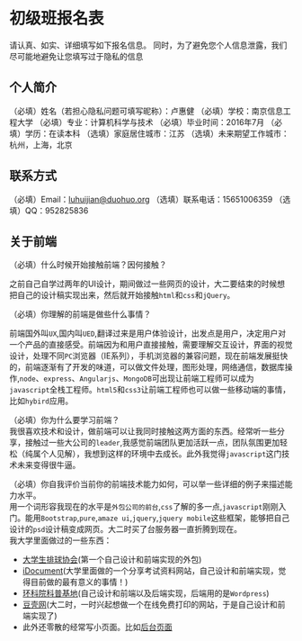 # 初级班报名表

请认真、如实、详细填写如下报名信息。
同时，为了避免您个人信息泄露，我们尽可能地避免让您填写过于隐私的信息

## 个人简介

（必填）姓名（若担心隐私问题可填写昵称）：卢惠健
（必填）学校：南京信息工程大学
（必填）专业：计算机科学与技术
（必填）毕业时间：2016年7月
（必填）学历：在读本科
（选填）家庭居住城市：江苏
（选填）未来期望工作城市：杭州，上海，北京

## 联系方式

（必填）Email：luhuijian@duohuo.org
（选填）联系电话：15651006359
（选填）QQ：952825836

## 关于前端

（必填）什么时候开始接触前端？因何接触？ 

之前自己自学过两年的UI设计，期间做过一些网页的设计，大二要结束的时候想把自己的设计稿实现出来，然后就开始接触`html`和`css`和`jQuery`。

（必填）你理解的前端是做些什么事情？  

前端国外叫`UX`,国内叫`UED`,翻译过来是用户体验设计，出发点是用户，决定用户对一个产品的直接感受。前端因为和用户直接接触，需要理解交互设计，界面的视觉设计，处理不同`PC`浏览器（IE系列），手机浏览器的兼容问题，现在前端发展挺快的，前端逐渐有了开发的味道，可以做文件处理，图形处理，网络通信，数据库操作,`node`、`express`、`Angularjs`、`MongoDB`可出现让前端工程师可以成为`javascript`全栈工程师。`html5`和`css3`让前端工程师也可以做一些移动端的事情，比如`hybird`应用。

（必填）你为什么要学习前端？  
我很喜欢技术和设计，做前端可以让我同时接触这两方面的东西。经常听一些分享，接触过一些大公司的`leader`,我感觉前端团队更加活跃一点，团队氛围更加轻松（纯属个人见解），我想到这样的环境中去成长。此外我觉得`javascript`这门技术未来变得很牛逼。

（必填）你自我评价当前你的前端技术能力如何，可以举一些详细的例子来描述能力水平。  
用一个词形容我现在的水平是`外包公司的前台`,`css`了解的多一点,`javascript`刚刚入门。能用`Bootstrap`,`pure`,`amaze ui`,`jquery`,`jquery mobile`这些框架，能够把自己设计的`psd`设计稿变成网页。大二时买了台服务器一直折腾到现在。  
我大学里面做过的一些东西：
  
* [大学生排球协会](http://dapaixie.cn/)(第一个自己设计和前端实现的外包)  
* [iDocument](http://idoc.nuister.org/)(大学里面做的一个分享考试资料网站，自己设计和前端实现，觉得目前做的最有意义的事情！)  
* [环科院科普基地](http://es.nuist.edu.cn/huankekepu/)(自己设计和前端以及后端实现，后端用的是`Wordpress`)  
* [豆壳网](http://note.luxiaojian.me/douke/)(大二时，一时兴起想做一个在线免费打印的网站，于是自己设计和前端实现了)
* 此外还零散的经常写小页面。比如[后台页面](http://fx.luxiaojian.me/)
